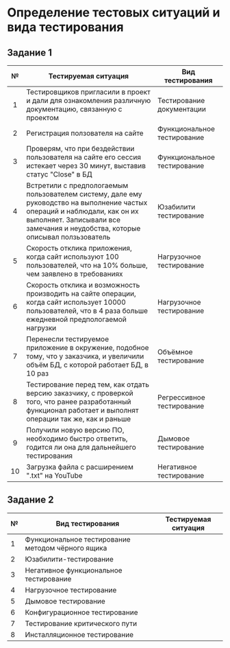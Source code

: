 # Определение тестовых ситуаций и вида тестирования

## Задание 1

| №  | Тестируемая ситуация                                                                                                                                                                                         | Вид тестирования            |
|:--:|--------------------------------------------------------------------------------------------------------------------------------------------------------------------------------------------------------------|-----------------------------|
| 1  | Тестировщиков пригласили в проект и дали для ознакомления различную документацию, связанную с проектом                                                                                                       | Тестирование документации   |
| 2  | Регистрация ползователя на сайте                                                                                                                                                                             | Функциональное тестирование |
| 3  | Проверям, что при бездействии пользователя на сайте его сессия истекает через 30 минут, выставив статус "Close" в БД                                                                                         | Функциональное тестирование |
| 4  | Встретили с предпологаемым пользователем систему, дале ему руководство на выполнение частых операций и наблюдали, как он их выполняет. Записывали все замечания и неудобства, которые описывал ползьзователь | Юзабилити тестирование      |
| 5  | Скорость отклика приложения, когда сайт используют 100 пользователей, что на 10% больше, чем заявлено в требованиях                                                                                          | Нагрузочное тестирование    |
| 6  | Скорость отклика и возможность производить на сайте операции, когда сайт использует 10000 пользователей, что в 4 раза больше ежедневной предпологаемой нагрузки                                              | Нагрузочное тестирование    |
| 7  | Перенесли тестируемое приложение в окружение, подобное тому, что у заказчика, и увеличили объём БД, с которой работает БД, в 10 раз                                                                          | Объёмное тестирование       |
| 8  | Тестирование перед тем, как отдать версию заказчику, с проверкой того, что ранее разработанный функционал работает и выполнят операции так же, как и раньше                                                  | Регрессивное тестирование   |
| 9  | Получили новую версию ПО, необходимо быстро ответить, годится ли она для дальнейшего тестирования                                                                                                            | Дымовое тестирование        |
| 10 | Загрузка файла с расширением ".txt" на YouTube                                                                                                                                                               | Негативное тестирование     |

## Задание 2

| № | Вид тестирования                                  | Тестируемая ситуация |
|---|---------------------------------------------------|----------------------|
| 1 | Функциональное тестирование методом чёрного ящика |                      |
| 2 | Юзабилити-тестирование                            |                      |
| 3 | Негативное функциональное тестирование            |                      |
| 4 | Нагрузочное тестирование                          |                      |
| 5 | Дымовое тестирование                              |                      |
| 6 | Конфигурационное тестирование                     |                      |
| 7 | Тестирование критического пути                    |                      |
| 8 | Инсталляционное тестирование                      |                      |
